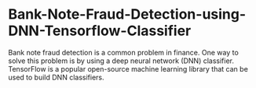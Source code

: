 # Bank-Note-Fraud-Detection-using-DNN-Tensorflow-Classifier
Bank note fraud detection is a common problem in finance. One way to solve this problem is by using a deep neural network (DNN) classifier. TensorFlow is a popular open-source machine learning library that can be used to build DNN classifiers.
